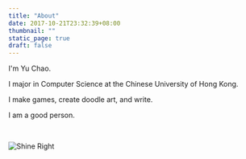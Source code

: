 ```yaml
---
title: "About"
date: 2017-10-21T23:32:39+08:00
thumbnail: ""
static_page: true
draft: false
---
```

I'm Yu Chao.

I major in Computer Science at the Chinese University of Hong Kong.

I make games, create doodle art, and write.

I am a good person.

<br />

![Shine Right](/about/picture.png)